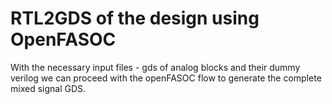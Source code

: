 # RTL2GDS of the design using OpenFASOC

With the necessary input files - gds of analog blocks and their dummy verilog we can proceed with the openFASOC flow to generate the complete mixed signal GDS.
